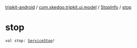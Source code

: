 [tripkit-android](../../index.md) / [com.skedgo.tripkit.ui.model](../index.md) / [StopInfo](index.md) / [stop](./stop.md)

# stop

`val stop: `[`ServiceStop`](../../com.skedgo.android.common.model/-service-stop/index.md)`!`